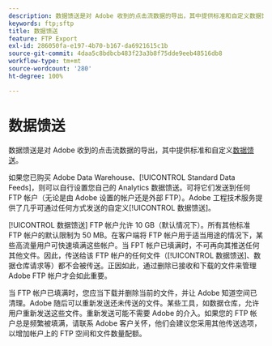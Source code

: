 ```yaml
---
description: 数据馈送是对 Adobe 收到的点击流数据的导出，其中提供标准和自定义数据馈送。
keywords: ftp;sftp
title: 数据馈送
feature: FTP Export
exl-id: 286050fa-e197-4b70-b167-da6921615c1b
source-git-commit: 4daa5c8bdbcb483f23a3b8f75dde9eeb48516db8
workflow-type: tm+mt
source-wordcount: '280'
ht-degree: 100%

---
```


# 数据馈送

数据馈送是对 Adobe 收到的点击流数据的导出，其中提供标准和自定义[数据馈送](/help/export/analytics-data-feed/data-feed-overview.md)。

如果您已购买 Adobe Data Warehouse、[!UICONTROL Standard Data Feeds]，则可以自行设置您自己的 Analytics 数据馈送。可将它们发送到任何 FTP 帐户（无论是由 Adobe 设置的帐户还是外部 FTP）。Adobe 工程技术服务提供了几乎可通过任何方式发送的自定义[!UICONTROL 数据馈送]。

[!UICONTROL 数据馈送] FTP 帐户允许 10 GB（默认情况下）。所有其他标准 FTP 帐户的默认限制为 50 MB。在客户端将 FTP 帐户用于适当用途的情况下，某些高流量用户可快速填满这些帐户。当 FPT 帐户已填满时，不可再向其推送任何其他文件。因此，传送给该 FTP 帐户的任何文件（[!UICONTROL 数据馈送]、数据仓库请求等）都不会被传送。正因如此，通过删除已接收和下载的文件来管理 Adobe FTP 帐户才会如此重要。

当 FTP 帐户已填满时，您应当下载并删除当前的文件，并让 Adobe 知道空间已清理。Adobe 随后可以重新发送还未传送的文件。某些工具，如数据仓库，允许用户重新发送这些文件。重新发送可能不需要 Adobe 的介入。如果您的 FTP 帐户总是频繁被填满，请联系 Adobe 客户关怀，他们会建议您采用其他传送选项，以增加帐户上的 FTP 空间和文件数量配额。
